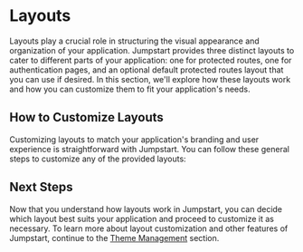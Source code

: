 # Layouts

Layouts play a crucial role in structuring the visual appearance and organization of your application. Jumpstart provides three distinct layouts to cater to different parts of your application: one for protected routes, one for authentication pages, and an optional default protected routes layout that you can use if desired. In this section, we'll explore how these layouts work and how you can customize them to fit your application's needs.

## How to Customize Layouts

Customizing layouts to match your application's branding and user experience is straightforward with Jumpstart. You can follow these general steps to customize any of the provided layouts:

## Next Steps

Now that you understand how layouts work in Jumpstart, you can decide which layout best suits your application and proceed to customize it as necessary. To learn more about layout customization and other features of Jumpstart, continue to the [Theme Management](#theme-management) section.
